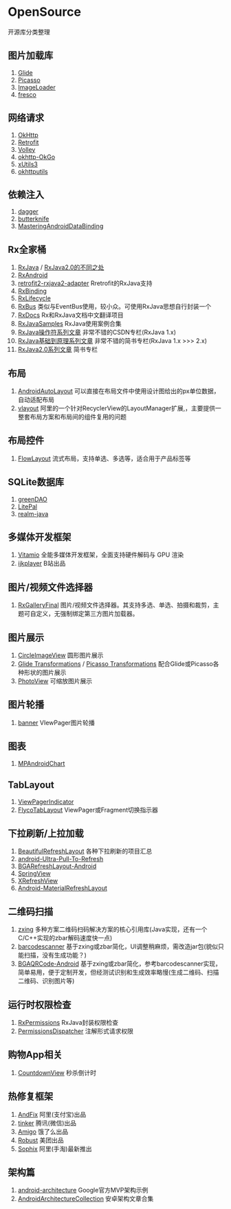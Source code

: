# OpenSource
开源库分类整理

## 图片加载库
1. [Glide](https://github.com/bumptech/glide)  
2. [Picasso](https://github.com/square/picasso)  
3. [ImageLoader](https://github.com/nostra13/Android-Universal-Image-Loader)
4. [fresco](https://github.com/facebook/fresco)

## 网络请求
1. [OkHttp](https://github.com/square/okhttp)  
2. [Retrofit](https://github.com/square/retrofit)  
3. [Volley](https://github.com/google/volley)  
4. [okhttp-OkGo](https://github.com/jeasonlzy/okhttp-OkGo)  
5. [xUtils3](https://github.com/wyouflf/xUtils3)  
6. [okhttputils](https://github.com/hongyangAndroid/okhttputils)

## 依赖注入
1. [dagger](https://github.com/google/dagger)  
2. [butterknife](https://github.com/JakeWharton/butterknife)
3. [MasteringAndroidDataBinding](https://github.com/LyndonChin/MasteringAndroidDataBinding)

## Rx全家桶

1. [RxJava](https://github.com/ReactiveX/RxJava) / [RxJava2.0的不同之处](https://github.com/ReactiveX/RxJava/wiki/What%27s-different-in-2.0)
2. [RxAndroid](https://github.com/ReactiveX/RxAndroid)
3. [retrofit2-rxjava2-adapter](https://github.com/JakeWharton/retrofit2-rxjava2-adapter)  Rretrofit的RxJava支持
4. [RxBinding](https://github.com/JakeWharton/RxBinding)
5. [RxLifecycle](https://github.com/trello/RxLifecycle)
6. [RxBus](https://github.com/AndroidKnife/RxBus)  类似与EventBus使用，较小众。可使用RxJava思想自行封装一个
7. [RxDocs](https://github.com/mcxiaoke/RxDocs)  Rx和RxJava文档中文翻译项目
8. [RxJavaSamples](https://github.com/THEONE10211024/RxJavaSamples)  RxJava使用案例合集
9. [RxJava操作符系列文章](http://blog.csdn.net/johnny901114/article/details/51524470)  非常不错的CSDN专栏(RxJava 1.x)
10. [RxJava基础到原理系列文章](http://www.jianshu.com/p/6fd8640046f1)  非常不错的简书专栏(RxJava 1.x  >>> 2.x)
11. [RxJava2.0系列文章](http://www.jianshu.com/c/299d0a51fdd4) 简书专栏

## 布局

1. [AndroidAutoLayout](https://github.com/hongyangAndroid/AndroidAutoLayout)  可以直接在布局文件中使用设计图给出的px单位数据，自动适配布局
2. [vlayout](https://github.com/alibaba/vlayout)  阿里的一个针对RecyclerView的LayoutManager扩展,，主要提供一整套布局方案和布局间的组件复用的问题

## 布局控件

1. [FlowLayout](https://github.com/hongyangAndroid/FlowLayout)  流式布局，支持单选、多选等，适合用于产品标签等

## SQLite数据库

1. [greenDAO](https://github.com/greenrobot/greenDAO)  
2. [LitePal](https://github.com/LitePalFramework/LitePal)
3. [realm-java](https://github.com/realm/realm-java)

## 多媒体开发框架

1. [Vitamio](https://github.com/yixia/VitamioBundle) 全能多媒体开发框架，全面支持硬件解码与 GPU 渲染
2. [ijkplayer](https://github.com/Bilibili/ijkplayer) B站出品

## 图片/视频文件选择器

1. [RxGalleryFinal](https://github.com/FinalTeam/RxGalleryFinal) 图片/视频文件选择器。其支持多选、单选、拍摄和裁剪，主题可自定义，无强制绑定第三方图片加载器。

## 图片展示

1. [CircleImageView](https://github.com/hdodenhof/CircleImageView)  圆形图片展示
2. [Glide Transformations](https://github.com/wasabeef/glide-transformations) / [Picasso Transformations](https://github.com/wasabeef/picasso-transformations)  配合Glide或Picasso各种形状的图片展示
3. [PhotoView](https://github.com/chrisbanes/PhotoView)  可缩放图片展示

## 图片轮播

1. [banner](https://github.com/youth5201314/banner)  VIewPager图片轮播



## 图表

1. [MPAndroidChart](https://github.com/PhilJay/MPAndroidChart)

## TabLayout 

1. [ViewPagerIndicator](https://github.com/JakeWharton/ViewPagerIndicator)  
2. [FlycoTabLayout](https://github.com/H07000223/FlycoTabLayout/blob/master/README_CN.md)  ViewPager或Fragment切换指示器

## 下拉刷新/上拉加载

1. [BeautifulRefreshLayout](https://github.com/android-cjj/BeautifulRefreshLayout)  各种下拉刷新的项目汇总
2. [android-Ultra-Pull-To-Refresh](https://github.com/liaohuqiu/android-Ultra-Pull-To-Refresh)
3. [BGARefreshLayout-Android](https://github.com/bingoogolapple/BGARefreshLayout-Android)  
4. [SpringView](https://github.com/liaoinstan/SpringView)  
5. [XRefreshView](https://github.com/huxq17/XRefreshView)
6. [Android-MaterialRefreshLayout](https://github.com/android-cjj/Android-MaterialRefreshLayout)

## 二维码扫描

1. [zxing](https://github.com/zxing/zxing)  多种方案二维码扫码解决方案的核心引用库(Java实现，还有一个C/C++实现的zbar解码速度快一点)
2. [barcodescanner](https://github.com/dm77/barcodescanner)  基于zxing或zbar简化，UI调整稍麻烦，需改造jar包(貌似只能扫描，没有生成功能？)
3. [BGAQRCode-Android](https://github.com/bingoogolapple/BGAQRCode-Android)  基于zxing或zbar简化，参考barcodescanner实现，简单易用，便于定制开发，但经测试识别和生成效率略慢(生成二维码、扫描二维码、识别图片等)

## 运行时权限检查

1. [RxPermissions](https://github.com/tbruyelle/RxPermissions) RxJava封装权限检查
2. [PermissionsDispatcher](https://github.com/hotchemi/PermissionsDispatcher) 注解形式请求权限

## 购物App相关

1. [CountdownView](https://github.com/iwgang/CountdownView)  秒杀倒计时

## 热修复框架

1. [AndFix](https://github.com/alibaba/AndFix) 阿里(支付宝)出品
2. [tinker](https://github.com/Tencent/tinker) 腾讯(微信)出品
3. [Amigo](https://github.com/eleme/Amigo/blob/master/README_zh.md#amigo) 饿了么出品
4. [Robust](https://github.com/Meituan-Dianping/Robust) 美团出品
5. [Sophix](https://www.aliyun.com/product/hotfix) 阿里(手淘)最新推出

## 架构篇

1. [android-architecture](https://github.com/googlesamples/android-architecture)  Google官方MVP架构示例
2. [AndroidArchitectureCollection](https://github.com/CameloeAnthony/AndroidArchitectureCollection)  安卓架构文章合集